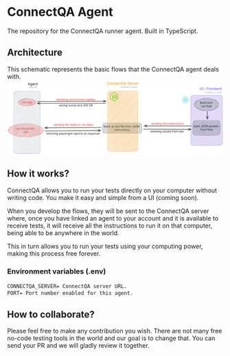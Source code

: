 # ConnectQA Agent

The repository for the ConnectQA runner agent. Built in TypeScript.<br>

## Architecture

This schematic represents the basic flows that the ConnectQA agent deals with.
![Architecture](docs/arch.png)

## How it works?

ConnectQA allows you to run your tests directly on your computer without writing code. You make it easy and simple from a UI (coming soon).

When you develop the flows, they will be sent to the ConnectQA server where, once you have linked an agent to your account and it is available to receive tests, it will receive all the instructions to run it on that computer, being able to be anywhere in the world.

This in turn allows you to run your tests using your computing power, making this process free forever.

### Environment variables (.env)

```
CONNECTQA_SERVER= ConnectQA server URL.
PORT= Port number enabled for this agent.

```

## How to collaborate?

Please feel free to make any contribution you wish. There are not many free no-code testing tools in the world and our goal is to change that. You can send your PR and we will gladly review it together.
